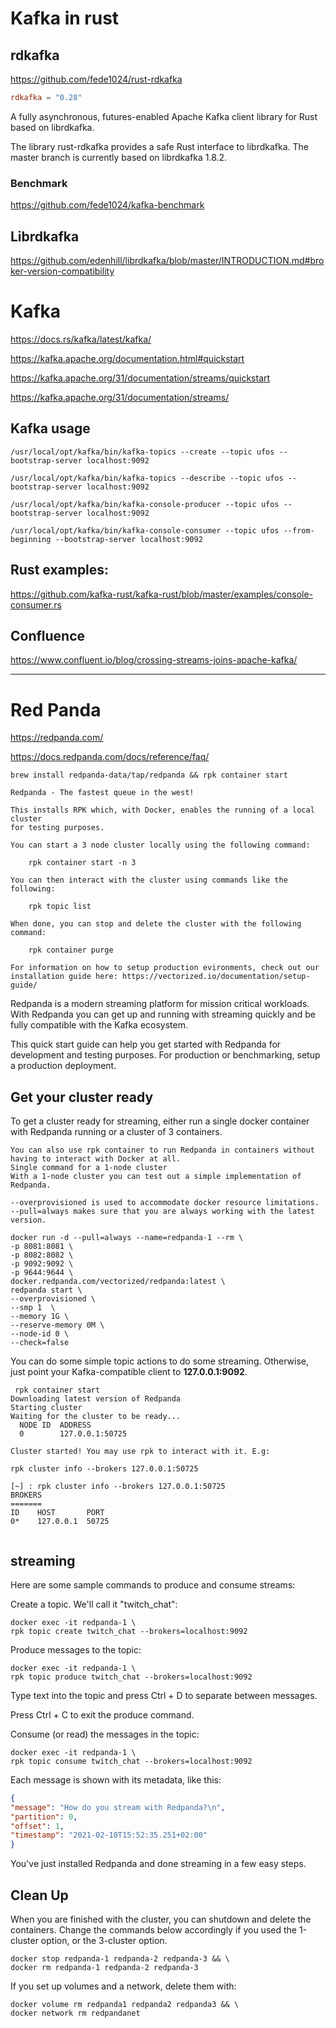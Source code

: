 # Kafka in rust


## rdkafka

https://github.com/fede1024/rust-rdkafka

```toml
rdkafka = "0.28"
```



A fully asynchronous, futures-enabled Apache Kafka client library for Rust based on librdkafka.

The library
rust-rdkafka provides a safe Rust interface to librdkafka. The master branch is currently based on librdkafka 1.8.2.


### Benchmark

https://github.com/fede1024/kafka-benchmark





## Librdkafka

https://github.com/edenhill/librdkafka/blob/master/INTRODUCTION.md#broker-version-compatibility





# Kafka



https://docs.rs/kafka/latest/kafka/



https://kafka.apache.org/documentation.html#quickstart



https://kafka.apache.org/31/documentation/streams/quickstart



https://kafka.apache.org/31/documentation/streams/



## Kafka usage


```shell
/usr/local/opt/kafka/bin/kafka-topics --create --topic ufos --bootstrap-server localhost:9092

/usr/local/opt/kafka/bin/kafka-topics --describe --topic ufos --bootstrap-server localhost:9092

/usr/local/opt/kafka/bin/kafka-console-producer --topic ufos --bootstrap-server localhost:9092

/usr/local/opt/kafka/bin/kafka-console-consumer --topic ufos --from-beginning --bootstrap-server localhost:9092

```



## Rust examples:

https://github.com/kafka-rust/kafka-rust/blob/master/examples/console-consumer.rs



## Confluence

https://www.confluent.io/blog/crossing-streams-joins-apache-kafka/





---

# Red Panda

https://redpanda.com/


https://docs.redpanda.com/docs/reference/faq/


```shell
brew install redpanda-data/tap/redpanda && rpk container start
```

```log
Redpanda - The fastest queue in the west!

This installs RPK which, with Docker, enables the running of a local cluster
for testing purposes.

You can start a 3 node cluster locally using the following command:

    rpk container start -n 3

You can then interact with the cluster using commands like the following:

    rpk topic list

When done, you can stop and delete the cluster with the following command:

    rpk container purge

For information on how to setup production evironments, check out our
installation guide here: https://vectorized.io/documentation/setup-guide/
```

Redpanda is a modern streaming platform for mission critical workloads. With Redpanda you can get up and running with streaming quickly and be fully compatible with the Kafka ecosystem.

This quick start guide can help you get started with Redpanda for development and testing purposes. For production or benchmarking, setup a production deployment.

## Get your cluster ready
To get a cluster ready for streaming, either run a single docker container with Redpanda running or a cluster of 3 containers.

```admonish note
You can also use rpk container to run Redpanda in containers without having to interact with Docker at all.
Single command for a 1-node cluster
With a 1-node cluster you can test out a simple implementation of Redpanda.
```

```admonish warning
--overprovisioned is used to accommodate docker resource limitations.
--pull=always makes sure that you are always working with the latest version.
```

```shell
docker run -d --pull=always --name=redpanda-1 --rm \
-p 8081:8081 \
-p 8082:8082 \
-p 9092:9092 \
-p 9644:9644 \
docker.redpanda.com/vectorized/redpanda:latest \
redpanda start \
--overprovisioned \
--smp 1  \
--memory 1G \
--reserve-memory 0M \
--node-id 0 \
--check=false
```

You can do some simple topic actions to do some streaming. Otherwise, just point your Kafka-compatible client to **127.0.0.1:9092**.



```shell
 rpk container start
Downloading latest version of Redpanda
Starting cluster
Waiting for the cluster to be ready...
  NODE ID  ADDRESS
  0        127.0.0.1:50725

Cluster started! You may use rpk to interact with it. E.g:

rpk cluster info --brokers 127.0.0.1:50725

[~] : rpk cluster info --brokers 127.0.0.1:50725
BROKERS
=======
ID    HOST       PORT
0*    127.0.0.1  50725


```




## streaming
Here are some sample commands to produce and consume streams:

Create a topic. We'll call it "twitch_chat":
```shell
docker exec -it redpanda-1 \
rpk topic create twitch_chat --brokers=localhost:9092
```

Produce messages to the topic:
```shell
docker exec -it redpanda-1 \
rpk topic produce twitch_chat --brokers=localhost:9092
```
Type text into the topic and press Ctrl + D to separate between messages.

Press Ctrl + C to exit the produce command.

Consume (or read) the messages in the topic:
```shell
docker exec -it redpanda-1 \
rpk topic consume twitch_chat --brokers=localhost:9092
```

Each message is shown with its metadata, like this:
```json
{
"message": "How do you stream with Redpanda?\n",
"partition": 0,
"offset": 1,
"timestamp": "2021-02-10T15:52:35.251+02:00"
}
```

You've just installed Redpanda and done streaming in a few easy steps.

## Clean Up
When you are finished with the cluster, you can shutdown and delete the containers. Change the commands below accordingly if you used the 1-cluster option, or the 3-cluster option.

```shell
docker stop redpanda-1 redpanda-2 redpanda-3 && \
docker rm redpanda-1 redpanda-2 redpanda-3
```
If you set up volumes and a network, delete them with:

```shell
docker volume rm redpanda1 redpanda2 redpanda3 && \
docker network rm redpandanet
```



